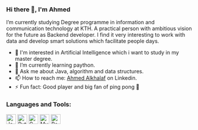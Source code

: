### Hi there 👋, I'm Ahmed

 I’m currently studying Degree programme in information and communication technology at KTH. A practical person with ambitious vision for the future as Backend developer. I find it very interesting to work with data and develop smart solutions which facilitate people days.
 
-  🔭 I'm interested in Artificial Intelligence which i want to study in my master degree.
-  🌱 I’m currently learning paython.
-  💬 Ask me about Java, algorithm and data structures. 
-  📫 How to reach me: [Ahmed Alkhalaf](https://linkedin.com/in/ahmed-alkhalaf-5ab112212) on Linkedin.
-  ⚡ Fun fact: Good player and big fan of ping pong 🏓


### Languages and Tools:
<div class="row">
<img alt="Java" width="26px" src="https://simpleicons.org/icons/java.svg"/>
<img alt="Python" width="26px" src="https://simpleicons.org/icons/python.svg"/>
<img alt="C" width="26px" src="https://simpleicons.org/icons/c.svg"/>
<img alt="MySQL" width="26px" src="https://simpleicons.org/icons/mysql.svg"/>
<img alt="PostgreSQL" width="26px" src="https://simpleicons.org/icons/postgresql.svg"/>

</div>

